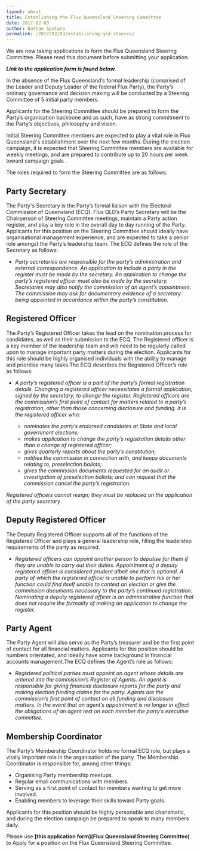 ```yaml
---
layout: about
title: Establishing the Flux Queensland Steering Committee
date: 2017-02-03
author: Nathan Spataro
permalink: /2017/02/03/establishing-qld-steerco/
---
```


We are now taking applications to form the Flux Queensland Steering Committee. Please read this document before submitting your application.

_**Link to the application form is found below.**_

In the absence of the Flux Queensland’s formal leadership (comprised of the Leader and Deputy Leader of the federal Flux Party), the Party’s ordinary governance and decision making will be conducted by a Steering Committee of 5 initial party members. 
 
Applicants for the Steering Committee should be prepared to form the Party’s organisation backbone and as such, have as strong commitment to the Party’s objectives, philosophy and vision. 

Initial Steering Committee members are expected to play a vital role in Flux Queensland's establishment over the next few months. During the election campaign, it is expected that Steering Committee members are available for weekly meetings, and are prepared to contribute up to 20 hours per week toward campaign goals . 

The roles required to form the Steering Committee are as follows: 

## __Party Secretary__

The Party's Secretary is the Party’s formal liaison with the Electoral Commission of Queensland (ECQ). Flux QLD’s Party Secretary will be the Chairperson of Steering Committee meetings, maintain a Party action register, and play a key role in the overall day to day running of the Party. Applicants for this position on the Steering Committee should ideally have organisational management experience, and are expected to take a senior role amongst the Party’s leadership team. The ECQ defines the role of the Secretary as follows:

  * _Party secretaries are responsible for the party’s administration and external correspondence. An application to include a party in the register must be made by the secretary. An application to change the party’s registered officer must also be made by the secretary. Secretaries may also notify the commission of an agent’s appointment. The commission may ask for documentary evidence of a secretary being appointed in accordance within the party’s constitution._

## __Registered Officer__

The Party’s Registered Officer takes the lead on the nomination process for candidates, as well as their submission to the ECQ. The Registered officer is a key member of the leadership team and will need to be regularly called upon to manage important party matters during the election. Applicants for this role should be highly organised individuals with the ability to manage and prioritise many tasks.The ECQ describes the Registered Officer’s role as follows:

  * _A party’s registered officer is a part of the party’s formal registration details. Changing a registered officer necessitates a formal application, signed by the secretary, to change the register. Registered officers are the commission’s first point of contact for matters related to a party’s registration, other than those concerning disclosure and funding.
  It is the registered officer who:_

    * _nominates the party’s endorsed candidates at State and local government elections;_
    * _makes application to change the party’s registration details other than a change of registered officer;_
    * _gives quarterly reports about the party’s constitution;_
    * _notifies the commission in connection with, and keeps documents relating to, preselection ballots;_
    * _gives the commission documents requested for an audit or investigation of preselection ballots; and can request that the commission cancel the party’s registration._

  _Registered officers cannot resign; they must be replaced on the application of the party secretary_

## __Deputy Registered Officer__

The Deputy Registered Officer supports all of the functions of the Registered Officer and plays a general leadership role, filling the leadership requirements of the party as required.

  * _Registered officers can appoint another person to deputise for them if they are unable to carry out their duties. Appointment of a deputy registered officer is considered prudent albeit one that is optional. A party of which the registered officer is unable to perform his or her function could find itself unable to contest an election or give the commission documents necessary to the party’s continued registration. Nominating a deputy registered officer is an administrative function that does not require the formality of making an application to change the register._

## __Party Agent__

The Party Agent will also serve as the Party’s treasurer and be the first point of contact for all financial matters. Applicants for this position should be numbers orientated, and ideally have some background in financial accounts management.The ECQ defines the Agent’s role as follows:

  * _Registered political parties must appoint an agent whose details are entered into the commission’s Register of Agents. An agent is responsible for giving financial disclosure reports for the party and making election funding claims for the party. Agents are the commission’s first point of contact on all funding and disclosure matters. 
  In the event that an agent’s appointment is no longer in effect the obligations of an agent rest on each member the party’s executive committee._

## __Membership Coordinator__

The Party’s Membership Coordinator holds no formal ECQ role, but plays a vitally important role in the organisation of the party. The Membership Coordinator is responsible for, among other things:

  * Organising Party membership meetups.
  * Regular email communications with members.
  * Serving as a first point of contact for members wanting to get more involved.
  * Enabling members to leverage their skills toward Party goals.

Applicants for this position should be highly personable and charismatic, and during the election campaign be prepared to speak to many members daily. 

Please use **[this application form](Flux Queensland Steering Committee)** to Apply for a position on the Flux Queensland Steering Committee.
